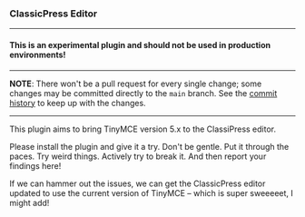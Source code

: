 ### ClassicPress Editor

___

#### This is an experimental plugin and should not be used in production environments!

___

**NOTE**: There won't be a pull request for every single change; some changes may be committed directly to the `main` branch. See the [commit history](https://github.com/ClassicPress-research/ClassicPress-Editor/commits/main) to keep up with the changes.

___

This plugin aims to bring TinyMCE version 5.x to the ClassiPress editor.

Please install the plugin and give it a try. Don't be gentle. Put it through the paces. Try weird things. Actively try to break it. And then report your findings here! 

If we can hammer out the issues, we can get the ClassicPress editor updated to use the current version of TinyMCE – which is super sweeeeet, I might add!
